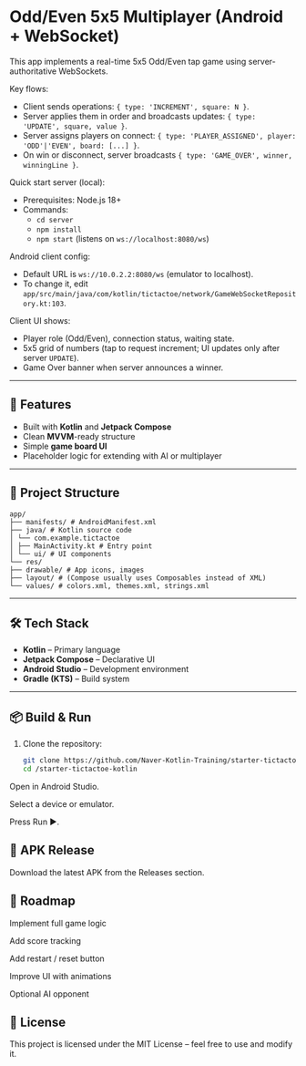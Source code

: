 # Odd/Even 5x5 Multiplayer (Android + WebSocket)

This app implements a real-time 5x5 Odd/Even tap game using server-authoritative WebSockets.

Key flows:
- Client sends operations: `{ type: 'INCREMENT', square: N }`.
- Server applies them in order and broadcasts updates: `{ type: 'UPDATE', square, value }`.
- Server assigns players on connect: `{ type: 'PLAYER_ASSIGNED', player: 'ODD'|'EVEN', board: [...] }`.
- On win or disconnect, server broadcasts `{ type: 'GAME_OVER', winner, winningLine }`.

Quick start server (local):
- Prerequisites: Node.js 18+
- Commands:
  - `cd server`
  - `npm install`
  - `npm start` (listens on `ws://localhost:8080/ws`)

Android client config:
- Default URL is `ws://10.0.2.2:8080/ws` (emulator to localhost).
- To change it, edit `app/src/main/java/com/kotlin/tictactoe/network/GameWebSocketRepository.kt:103`.

Client UI shows:
- Player role (Odd/Even), connection status, waiting state.
- 5x5 grid of numbers (tap to request increment; UI updates only after server `UPDATE`).
- Game Over banner when server announces a winner.

---

## 🚀 Features
- Built with **Kotlin** and **Jetpack Compose**
- Clean **MVVM**-ready structure
- Simple **game board UI**
- Placeholder logic for extending with AI or multiplayer

---

## 📂 Project Structure
```text
app/
├── manifests/ # AndroidManifest.xml
├── java/ # Kotlin source code
│ └── com.example.tictactoe
│ ├── MainActivity.kt # Entry point
│ └── ui/ # UI components
└── res/
├── drawable/ # App icons, images
├── layout/ # (Compose usually uses Composables instead of XML)
└── values/ # colors.xml, themes.xml, strings.xml
```
---

## 🛠️ Tech Stack
- **Kotlin** – Primary language
- **Jetpack Compose** – Declarative UI
- **Android Studio** – Development environment
- **Gradle (KTS)** – Build system

---

## 📦 Build & Run
1. Clone the repository:
   ```bash
   git clone https://github.com/Naver-Kotlin-Training/starter-tictactoe-kotlin.git
   cd /starter-tictactoe-kotlin
Open in Android Studio.

Select a device or emulator.

Press Run ▶️.

## 📲 APK Release
Download the latest APK from the Releases section.

## 📝 Roadmap
 Implement full game logic

 Add score tracking

 Add restart / reset button

 Improve UI with animations

 Optional AI opponent

## 📜 License
This project is licensed under the MIT License – feel free to use and modify it.
